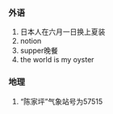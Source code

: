 ### 外语

1. 日本人在六月一日换上夏装
2. notion
3. supper晚餐
4. the world is my oyster


### 地理

1. “陈家坪”气象站号为57515
